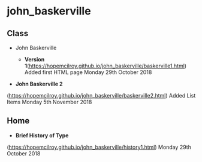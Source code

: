 # john_baskerville


## Class

- John Baskerville 

    - <b>Version 1</b>(https://hopemcilroy.github.io/john_baskerville/baskerville1.html) 
Added first HTML page
Monday 29th October 2018
 

- <b>John Baskerville 2</b>

(https://hopemcilroy.github.io/john_baskerville/baskerville2.html) 
Added List Items 
Monday 5th November 2018

## Home


- <b>Brief History of Type</b>

(https://hopemcilroy.github.io/john_baskerville/history1.html)
Monday 29th October 2018